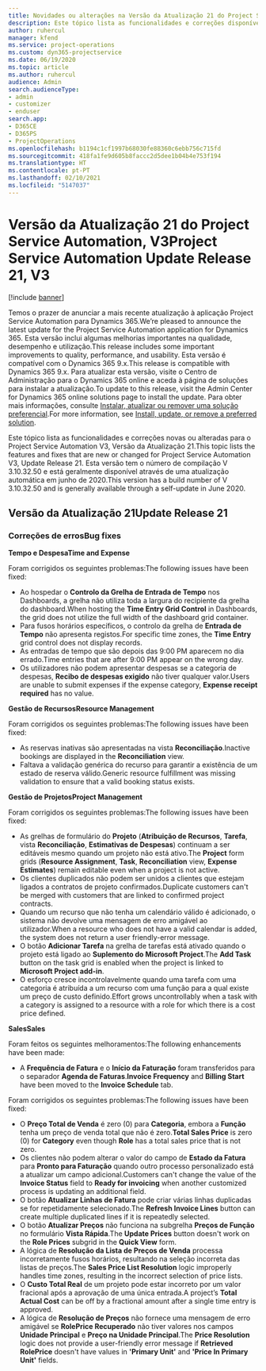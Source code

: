 ```yaml
---
title: Novidades ou alterações na Versão da Atualização 21 do Project Service Automation, V3
description: Este tópico lista as funcionalidades e correções disponíveis no Project Service Automation V3, Versão da Atualização 21, V3.
author: ruhercul
manager: kfend
ms.service: project-operations
ms.custom: dyn365-projectservice
ms.date: 06/19/2020
ms.topic: article
ms.author: ruhercul
audience: Admin
search.audienceType:
- admin
- customizer
- enduser
search.app:
- D365CE
- D365PS
- ProjectOperations
ms.openlocfilehash: b1194c1cf1997b68030fe88360c6ebb756c715fd
ms.sourcegitcommit: 418fa1fe9d605b8faccc2d5dee1b04b4e753f194
ms.translationtype: HT
ms.contentlocale: pt-PT
ms.lasthandoff: 02/10/2021
ms.locfileid: "5147037"
---
```

# <a name="project-service-automation-update-release-21-v3"></a><span data-ttu-id="33fa8-103">Versão da Atualização 21 do Project Service Automation, V3</span><span class="sxs-lookup"><span data-stu-id="33fa8-103">Project Service Automation Update Release 21, V3</span></span>

[!include [banner](../includes/psa-now-project-operations.md)]

<span data-ttu-id="33fa8-104">Temos o prazer de anunciar a mais recente atualização à aplicação Project Service Automation para Dynamics 365.</span><span class="sxs-lookup"><span data-stu-id="33fa8-104">We’re pleased to announce the latest update for the Project Service Automation application for Dynamics 365.</span></span> <span data-ttu-id="33fa8-105">Esta versão inclui algumas melhorias importantes na qualidade, desempenho e utilização.</span><span class="sxs-lookup"><span data-stu-id="33fa8-105">This release includes some important improvements to quality, performance, and usability.</span></span> <span data-ttu-id="33fa8-106">Esta versão é compatível com o Dynamics 365 9.x.</span><span class="sxs-lookup"><span data-stu-id="33fa8-106">This release is compatible with Dynamics 365 9.x.</span></span> <span data-ttu-id="33fa8-107">Para atualizar esta versão, visite o Centro de Administração para o Dynamics 365 online e aceda à página de soluções para instalar a atualização.</span><span class="sxs-lookup"><span data-stu-id="33fa8-107">To update to this release, visit the Admin Center for Dynamics 365 online solutions page to install the update.</span></span> <span data-ttu-id="33fa8-108">Para obter mais informações, consulte [Instalar, atualizar ou remover uma solução preferencial](https://docs.microsoft.com/power-platform/admin/install-remove-preferred-solution).</span><span class="sxs-lookup"><span data-stu-id="33fa8-108">For more information, see [Install, update, or remove a preferred solution](https://docs.microsoft.com/power-platform/admin/install-remove-preferred-solution).</span></span>

<span data-ttu-id="33fa8-109">Este tópico lista as funcionalidades e correções novas ou alteradas para o Project Service Automation V3, Versão da Atualização 21.</span><span class="sxs-lookup"><span data-stu-id="33fa8-109">This topic lists the features and fixes that are new or changed for Project Service Automation V3, Update Release 21.</span></span> <span data-ttu-id="33fa8-110">Esta versão tem o número de compilação V 3.10.32.50 e está geralmente disponível através de uma atualização automática em junho de 2020.</span><span class="sxs-lookup"><span data-stu-id="33fa8-110">This version has a build number of V 3.10.32.50 and is generally available through a self-update in June 2020.</span></span>

## <a name="update-release-21"></a><span data-ttu-id="33fa8-111">Versão da Atualização 21</span><span class="sxs-lookup"><span data-stu-id="33fa8-111">Update Release 21</span></span>

### <a name="bug-fixes"></a><span data-ttu-id="33fa8-112">Correções de erros</span><span class="sxs-lookup"><span data-stu-id="33fa8-112">Bug fixes</span></span>

<span data-ttu-id="33fa8-113">**Tempo e Despesa**</span><span class="sxs-lookup"><span data-stu-id="33fa8-113">**Time and Expense**</span></span>

<span data-ttu-id="33fa8-114">Foram corrigidos os seguintes problemas:</span><span class="sxs-lookup"><span data-stu-id="33fa8-114">The following issues have been fixed:</span></span>

- <span data-ttu-id="33fa8-115">Ao hospedar o **Controlo da Grelha de Entrada de Tempo** nos Dashboards, a grelha não utiliza toda a largura do recipiente da grelha do dashboard.</span><span class="sxs-lookup"><span data-stu-id="33fa8-115">When hosting the **Time Entry Grid Control** in Dashboards, the grid does not utilize the full width of the dashboard grid container.</span></span>
- <span data-ttu-id="33fa8-116">Para fusos horários específicos, o controlo da grelha de **Entrada de Tempo** não apresenta registos.</span><span class="sxs-lookup"><span data-stu-id="33fa8-116">For specific time zones, the **Time Entry** grid control does not display records.</span></span>
- <span data-ttu-id="33fa8-117">As entradas de tempo que são depois das 9:00 PM aparecem no dia errado.</span><span class="sxs-lookup"><span data-stu-id="33fa8-117">Time entries that are after 9:00 PM appear on the wrong day.</span></span>
- <span data-ttu-id="33fa8-118">Os utilizadores não podem apresentar despesas se a categoria de despesas, **Recibo de despesas exigido** não tiver qualquer valor.</span><span class="sxs-lookup"><span data-stu-id="33fa8-118">Users are unable to submit expenses if the expense category, **Expense receipt required** has no value.</span></span>

<span data-ttu-id="33fa8-119">**Gestão de Recursos**</span><span class="sxs-lookup"><span data-stu-id="33fa8-119">**Resource Management**</span></span>

<span data-ttu-id="33fa8-120">Foram corrigidos os seguintes problemas:</span><span class="sxs-lookup"><span data-stu-id="33fa8-120">The following issues have been fixed:</span></span>

- <span data-ttu-id="33fa8-121">As reservas inativas são apresentadas na vista **Reconciliação**.</span><span class="sxs-lookup"><span data-stu-id="33fa8-121">Inactive bookings are displayed in the **Reconciliation** view.</span></span>
- <span data-ttu-id="33fa8-122">Faltava a validação genérica do recurso para garantir a existência de um estado de reserva válido.</span><span class="sxs-lookup"><span data-stu-id="33fa8-122">Generic resource fulfillment was missing validation to ensure that a valid booking status exists.</span></span>

<span data-ttu-id="33fa8-123">**Gestão de Projetos**</span><span class="sxs-lookup"><span data-stu-id="33fa8-123">**Project Management**</span></span>

<span data-ttu-id="33fa8-124">Foram corrigidos os seguintes problemas:</span><span class="sxs-lookup"><span data-stu-id="33fa8-124">The following issues have been fixed:</span></span>

- <span data-ttu-id="33fa8-125">As grelhas de formulário do **Projeto** (**Atribuição de Recursos**, **Tarefa**, vista **Reconciliação**, **Estimativas de Despesas**) continuam a ser editáveis mesmo quando um projeto não está ativo.</span><span class="sxs-lookup"><span data-stu-id="33fa8-125">The **Project** form grids (**Resource Assignment**, **Task**, **Reconciliation** view, **Expense Estimates**) remain editable even when a project is not active.</span></span>
- <span data-ttu-id="33fa8-126">Os clientes duplicados não podem ser unidos a clientes que estejam ligados a contratos de projeto confirmados.</span><span class="sxs-lookup"><span data-stu-id="33fa8-126">Duplicate customers can't be merged with customers that are linked to confirmed project contracts.</span></span>
- <span data-ttu-id="33fa8-127">Quando um recurso que não tenha um calendário válido é adicionado, o sistema não devolve uma mensagem de erro amigável ao utilizador.</span><span class="sxs-lookup"><span data-stu-id="33fa8-127">When a resource who does not have a valid calendar is added, the system does not return a user friendly-error message.</span></span>
- <span data-ttu-id="33fa8-128">O botão **Adicionar Tarefa** na grelha de tarefas está ativado quando o projeto está ligado ao **Suplemento do Microsoft Project**.</span><span class="sxs-lookup"><span data-stu-id="33fa8-128">The **Add Task** button on the task grid is enabled when the project is linked to **Microsoft Project add-in**.</span></span>
- <span data-ttu-id="33fa8-129">O esforço cresce incontrolavelmente quando uma tarefa com uma categoria é atribuída a um recurso com uma função para a qual existe um preço de custo definido.</span><span class="sxs-lookup"><span data-stu-id="33fa8-129">Effort grows uncontrollably when a task with a category is assigned to a resource with a role for which there is a cost price defined.</span></span>

<span data-ttu-id="33fa8-130">**Sales**</span><span class="sxs-lookup"><span data-stu-id="33fa8-130">**Sales**</span></span>

<span data-ttu-id="33fa8-131">Foram feitos os seguintes melhoramentos:</span><span class="sxs-lookup"><span data-stu-id="33fa8-131">The following enhancements have been made:</span></span>

- <span data-ttu-id="33fa8-132">A **Frequência de Fatura** e o **Início da Faturação** foram transferidos para o separador **Agenda de Faturas**.</span><span class="sxs-lookup"><span data-stu-id="33fa8-132">**Invoice Frequency** and **Billing Start** have been moved to the **Invoice Schedule** tab.</span></span>

<span data-ttu-id="33fa8-133">Foram corrigidos os seguintes problemas:</span><span class="sxs-lookup"><span data-stu-id="33fa8-133">The following issues have been fixed:</span></span>

- <span data-ttu-id="33fa8-134">O **Preço Total de Venda** é zero (0) para **Categoria**, embora a **Função** tenha um preço de venda total que não é zero.</span><span class="sxs-lookup"><span data-stu-id="33fa8-134">**Total Sales Price** is zero (0) for **Category** even though **Role** has a total sales price that is not zero.</span></span>
- <span data-ttu-id="33fa8-135">Os clientes não podem alterar o valor do campo de **Estado da Fatura** para **Pronto para Faturação** quando outro processo personalizado está a atualizar um campo adicional.</span><span class="sxs-lookup"><span data-stu-id="33fa8-135">Customers can't change the value of the **Invoice Status** field to **Ready for invoicing** when another customized process is updating an additional field.</span></span>
- <span data-ttu-id="33fa8-136">O botão **Atualizar Linhas de Fatura** pode criar várias linhas duplicadas se for repetidamente selecionado.</span><span class="sxs-lookup"><span data-stu-id="33fa8-136">The **Refresh Invoice Lines** button can create multiple duplicated lines if it is repeatedly selected.</span></span>
- <span data-ttu-id="33fa8-137">O botão **Atualizar Preços** não funciona na subgrelha **Preços de Função** no formulário **Vista Rápida**.</span><span class="sxs-lookup"><span data-stu-id="33fa8-137">The **Update Prices** button doesn't work on the **Role Prices** subgrid in the **Quick View** form.</span></span>
- <span data-ttu-id="33fa8-138">A lógica de **Resolução da Lista de Preços de Venda** processa incorretamente fusos horários, resultando na seleção incorreta das listas de preços.</span><span class="sxs-lookup"><span data-stu-id="33fa8-138">The **Sales Price List Resolution** logic improperly handles time zones, resulting in the incorrect selection of price lists.</span></span>
- <span data-ttu-id="33fa8-139">O **Custo Total Real** de um projeto pode estar incorreto por um valor fracional após a aprovação de uma única entrada.</span><span class="sxs-lookup"><span data-stu-id="33fa8-139">A project’s **Total Actual Cost** can be off by a fractional amount after a single time entry is approved.</span></span>
- <span data-ttu-id="33fa8-140">A lógica de **Resolução de Preços** não fornece uma mensagem de erro amigável se **RolePrice Recuperado** não tiver valores nos campos **Unidade Principal** e **Preço na Unidade Principal**.</span><span class="sxs-lookup"><span data-stu-id="33fa8-140">The **Price Resolution** logic does not provide a user-friendly error message if **Retrieved RolePrice** doesn't have values in **'Primary Unit'** and **'Price In Primary Unit'** fields.</span></span>
